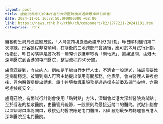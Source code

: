 ```yaml
---
layout: post
title: 盧寵茂稱應可於本月進行大灣區跨境直通救護車試行計劃
date: 2024-11-01 16:58:50.000000000 +08:00
link: https://news.rthk.hk/rthk/ch/component/k2/1777221-20241101.htm
categories: rthk
---
```


醫務衞生局局長盧寵茂說，「大灣區跨境直通救護車試行計劃」昨日順利進行第二次演練，形容過程非常順利，在隨後的三地跨部門會議後，應可於本月試行計劃。他指出，昨日的演練是首次有一輛深圳救護車取得「兩地牌」，直接過關，由港大深圳醫院到香港的屯門醫院，整個流程約50分鐘。
 
盧寵茂提到，有些病人，例如是不能自行步行人士，不適合一般運送，強調需要確定病情穩定。被問到病人可否主動提出使用有關服務，他表示，會由醫護人員考慮後，再向醫管局提出請求，重申跨境救護車服務是通過很多部委及部門安排，亦需考慮檢疫安全。
 
盧寵茂說，有關試行計劃會使用「點對點」方法，深圳會以港大深圳醫院為試點；至於香港的接收醫院，由醫管局統籌，一般原則為最接近關口的醫院。試點計劃會以深圳灣口岸為關口，最接近的醫院應是屯門醫院，因此預期最多的轉運會由港大深圳醫院至屯門醫院。
